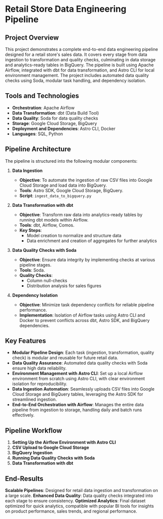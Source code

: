 # Retail Store Data Engineering Pipeline

## Project Overview
This project demonstrates a complete end-to-end data engineering pipeline designed for a retail store's sales data. It covers every stage from data ingestion to transformation and quality checks, culminating in data storage and analytics-ready tables in BigQuery. The pipeline is built using Apache Airflow, integrated with dbt for data transformation, and Astro CLI for local environment management. The project includes automated data quality checks using Soda, modular task handling, and dependency isolation.

## Tools and Technologies
- **Orchestration**: Apache Airflow
- **Data Transformation**: dbt (Data Build Tool)
- **Data Quality**: Soda for data quality checks
- **Storage**: Google Cloud Storage, BigQuery
- **Deployment and Dependencies**: Astro CLI, Docker
- **Languages**: SQL, Python

## Pipeline Architecture
The pipeline is structured into the following modular components:

1. **Data Ingestion**
   - **Objective**: To automate the ingestion of raw CSV files into Google Cloud Storage and load data into BigQuery.
   - **Tools**: Astro SDK, Google Cloud Storage, BigQuery.
   - **Script**: `ingest_data_to_bigquery.py`

2. **Data Transformation with dbt**
   - **Objective**: Transform raw data into analytics-ready tables by running dbt models within Airflow.
   - **Tools**: dbt, Airflow, Comos.
   - **Key Steps**:
     - Model creation to normalize and structure data
     - Data enrichment and creation of aggregates for further analytics

3. **Data Quality Checks with Soda**
   - **Objective**: Ensure data integrity by implementing checks at various pipeline stages.
   - **Tools**: Soda.
   - **Quality Checks**:
     - Column null-checks
     - Distribution analysis for sales figures

4. **Dependency Isolation**
   - **Objective**: Minimize task dependency conflicts for reliable pipeline performance.
   - **Implementation**: Isolation of Airflow tasks using Astro CLI and Docker to prevent conflicts across dbt, Astro SDK, and BigQuery dependencies.

## Key Features

- **Modular Pipeline Design**: Each task (ingestion, transformation, quality check) is modular and reusable for future retail data.
- **Data Quality Assurance**: Automated data quality checks with Soda ensure high data reliability.
- **Environment Management with Astro CLI**: Set up a local Airflow environment from scratch using Astro CLI, with clear environment isolation for reproducibility.
- **Data Ingestion Automation**: Seamlessly uploads CSV files into Google Cloud Storage and BigQuery tables, leveraging the Astro SDK for streamlined ingestion.
- **End-to-End Orchestration with Airflow**: Manages the entire data pipeline from ingestion to storage, handling daily and batch runs effectively.

## Pipeline Workflow

1. **Setting Up the Airflow Environment with Astro CLI**
2. **CSV Upload to Google Cloud Storage**
3. **BigQuery Ingestion**
4. **Running Data Quality Checks with Soda**
5. **Data Transformation with dbt**

## End-Results
**Scalable Pipelines**: Designed for retail data ingestion and transformation on a large scale.
**Enhanced Data Quality**: Data quality checks integrated into each stage to ensure consistency.
**Optimized Analytics**: Final dataset optimized for quick analytics, compatible with popular BI tools for insights on product performance, sales trends, and regional performance.
